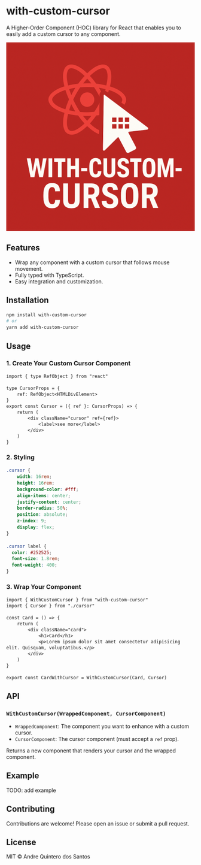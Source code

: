 # with-custom-cursor

A Higher-Order Component (HOC) library for React that enables you to easily add a custom cursor to any component.

![with-custom-cursor logo](with-custom-cursor.png)

## Features
- Wrap any component with a custom cursor that follows mouse movement.
- Fully typed with TypeScript.
- Easy integration and customization.

## Installation

```bash
npm install with-custom-cursor
# or
yarn add with-custom-cursor
```

## Usage

### 1. Create Your Custom Cursor Component

```tsx
import { type RefObject } from "react"

type CursorProps = {
    ref: RefObject<HTMLDivElement>
}
export const Cursor = ({ ref }: CursorProps) => {
    return (
        <div className="cursor" ref={ref}>
            <label>see more</label>
        </div>
    )
}
```
### 2. Styling

```css
.cursor {
    width: 16rem;
    height: 16rem;
    background-color: #fff;
    align-items: center;
    justify-content: center;
    border-radius: 50%;
    position: absolute;
    z-index: 9;
    display: flex;
}

.cursor label {
  color: #252525;    
  font-size: 1.8rem;
  font-weight: 400;
}

```

### 3. Wrap Your Component

```tsx
import { WithCustomCursor } from "with-custom-cursor"
import { Cursor } from "./cursor"

const Card = () => {
    return (
        <div className="card">
            <h1>Card</h1>
            <p>Lorem ipsum dolor sit amet consectetur adipisicing elit. Quisquam, voluptatibus.</p>
        </div>
    )
}

export const CardWithCursor = WithCustomCursor(Card, Cursor)
```

## API

### `WithCustomCursor(WrappedComponent, CursorComponent)`
- `WrappedComponent`: The component you want to enhance with a custom cursor.
- `CursorComponent`: The cursor component (must accept a `ref` prop).

Returns a new component that renders your cursor and the wrapped component.

## Example

TODO: add example

## Contributing
Contributions are welcome! Please open an issue or submit a pull request.

## License

MIT © Andre Quintero dos Santos
